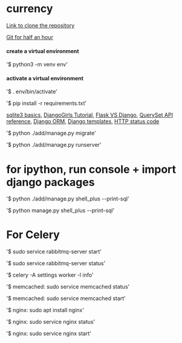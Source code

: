 # currency

[Link to clone the repository](https://github.com/Zuzukin-dp/currency.git)

[Git for half an hour](https://proglib.io/p/git-for-half-an-hour)

#### create a virtual environment
'$ python3 -m venv env'
#### activate a virtual environment
'$ . env/bin/activate'

'$ pip install -r requirements.txt'

[sqlite3 basics](https://docs.python.org/3/library/sqlite3.html), 
[DjangoGirls Tutorial](https://tutorial.djangogirls.org/ru/), 
[Flask VS Django](https://django.fun/tutorials/flask-vs-django-sravnenie-sozdaniya-rest-api/),
[QuerySet API reference](https://docs.djangoproject.com/en/3.1/ref/models/querysets/),
[Django ORM](https://books.agiliq.com/projects/django-orm-cookbook/en/latest/),
[Django templates](https://tutorial.djangogirls.org/ru/django_templates/),
[HTTP status code](https://ru.wikipedia.org/wiki/%D0%A1%D0%BF%D0%B8%D1%81%D0%BE%D0%BA_%D0%BA%D0%BE%D0%B4%D0%BE%D0%B2_%D1%81%D0%BE%D1%81%D1%82%D0%BE%D1%8F%D0%BD%D0%B8%D1%8F_HTTP)

'$ python ./add/manage.py migrate'

'$ python ./add/manage.py runserver'

# for ipython, run console + import django packages 
'$ python ./add/manage.py shell_plus --print-sql'

'$ python manage.py shell_plus --print-sql'

# For Celery

'$ sudo service rabbitmq-server start'

'$ sudo service rabbitmq-server status'

'$ celery -A settings worker -l info'

'$ memcached:  sudo service memcached status'

'$ memcached:  sudo service memcached start'

'$ nginx: sudo apt install nginx'

'$ nginx: sudo service nginx status'

'$ nginx: sudo service nginx start'